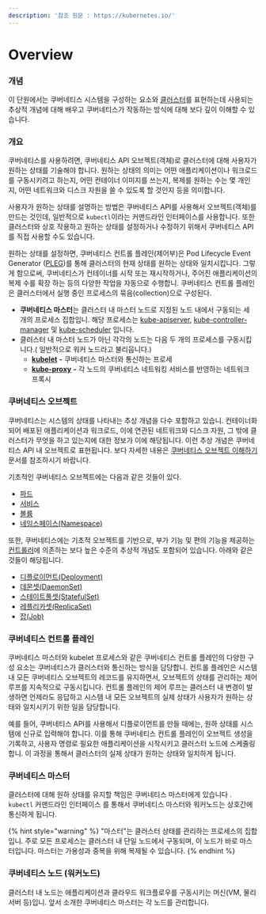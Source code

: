 ```yaml
---
description: '참조 원문 : https://kubernetes.io/'
---
```


# Overview

### 개념

이 단원에서는 쿠버네티스 시스템을 구성하는 요소와 [클러스터](https://kubernetes.io/ko/docs/reference/glossary/?all=true#term-cluster)를 표현하는데 사용되는 추상적 개념에 대해 배우고 쿠버네티스가 작동하는 방식에 대해 보다 깊이 이해할 수 있습니다.

### 개요 <a id="&#xAC1C;&#xC694;"></a>

쿠버네티스를 사용하려면, 쿠버네티스 API 오브젝트\(객체\)로 클러스터에 대해 사용자가 원하는 상태를 기술해야 합니다. 원하는 상태의 의미는 어떤 애플리케이션이나 워크로드를 구동시키려고 하는지, 어떤 컨테이너 이미지를 쓰는지, 복제를 원하는 수는 몇 개인지, 어떤 네트워크와 디스크 자원을 쓸 수 있도록 할 것인지 등을 의미합니다.

사용자가 원하는 상태를 설명하는 방법은 쿠버네티스 API를 사용해서 오브젝트\(객체\)를 만드는 것인데, 일반적으로 `kubectl`이라는 커맨드라인 인터페이스를 사용합니다.  또한 클러스터와 상호 작용하고 원하는 상태를 설정하거나 수정하기 위해서 쿠버네티스 API를 직접 사용할 수도 있습니다.

원하는 상태를 설정하면, 쿠버네티스 컨트롤 플레인\(제어부\)은 Pod Lifecycle Event Generator \([PLEG](https://github.com/kubernetes/community/blob/master/contributors/design-proposals/node/pod-lifecycle-event-generator.md)\)를 통해 클러스터의 현재 상태를 원하는 상태와 일치시킵니다. 그렇게 함으로써, 쿠버네티스가 컨테이너를 시작 또는 재시작하거나, 주어진 애플리케이션의 복제 수를 확장 하는 등의 다양한 작업을 자동으로 수행합니. 쿠버네티스 컨트롤 플레인은 클러스터에서 실행 중인 프로세스의 묶음\(collection\)으로 구성된다.

* **쿠버네티스 마스터**는 클러스터 내 마스터 노드로 지정된 노드 내에서 구동되는 세 개의 프로세스 집합입니. 해당 프로세스는 [kube-apiserver](https://kubernetes.io/docs/admin/kube-apiserver/), [kube-controller-manager](https://kubernetes.io/docs/admin/kube-controller-manager/) 및 [kube-scheduler](https://kubernetes.io/docs/admin/kube-scheduler/) 입니다.
* 클러스터 내 마스터 노드가 아닌 각각의 노드는 다음 두 개의 프로세스를 구동시킵니다.\( 일반적으로 워커 노드라고 불리웁니다.\)
  * [**kubelet**](https://kubernetes.io/docs/admin/kubelet/) **-** 쿠버네티스 마스터와 통신하는 프로세
  * [**kube-proxy**](https://kubernetes.io/docs/admin/kube-proxy/) **-** 각 노드의 쿠버네티스 네트워킹 서비스를 반영하는 네트워크 프록시

### 쿠버네티스 오브젝트 <a id="&#xCFE0;&#xBC84;&#xB124;&#xD2F0;&#xC2A4;-&#xC624;&#xBE0C;&#xC81D;&#xD2B8;"></a>

쿠버네티스는 시스템의 상태를 나타내는 추상 개념을 다수 포함하고 있습니. 컨테이너화되어 배포된 애플리케이션과 워크로드, 이에 연관된 네트워크와 디스크 자원, 그 밖에 클러스터가 무엇을 하고 있는지에 대한 정보가 이에 해당됩니다. 이런 추상 개념은 쿠버네티스 API 내 오브젝트로 표현됩니다. 보다 자세한 내용은 [쿠버네티스 오브젝트 이해하기](https://kubernetes.io/ko/docs/concepts/overview/working-with-objects/kubernetes-objects/#kubernetes-objects) 문서를 참조하시기 바랍니다.

기초적인 쿠버네티스 오브젝트에는 다음과 같은 것들이 있다.

* [파드](https://kubernetes.io/ko/docs/concepts/workloads/pods/pod-overview/)
* [서비스](https://kubernetes.io/ko/docs/concepts/services-networking/service/)
* [볼륨](https://kubernetes.io/ko/docs/concepts/storage/volumes/)
* [네임스페이스\(Namespace\)](https://kubernetes.io/ko/docs/concepts/overview/working-with-objects/namespaces/)

또한, 쿠버네티스에는 기초적 오브젝트를 기반으로, 부가 기능 및 편의 기능을 제공하는 [컨트롤러](https://kubernetes.io/ko/docs/concepts/architecture/controller/)에 의존하는 보다 높은 수준의 추상적 개념도 포함되어 있습니다. 아래와 같은 것들이 해당됩니다.

* [디플로이먼트\(Deployment\)](https://kubernetes.io/ko/docs/concepts/workloads/controllers/deployment/)
* [데몬셋\(DaemonSet\)](https://kubernetes.io/ko/docs/concepts/workloads/controllers/daemonset/)
* [스테이트풀셋\(StatefulSet\)](https://kubernetes.io/ko/docs/concepts/workloads/controllers/statefulset/)
* [레플리카셋\(ReplicaSet\)](https://kubernetes.io/ko/docs/concepts/workloads/controllers/replicaset/)
* [잡\(Job\)](https://kubernetes.io/ko/docs/concepts/workloads/controllers/jobs-run-to-completion/)

### 쿠버네티스 컨트롤 플레인 <a id="&#xCFE0;&#xBC84;&#xB124;&#xD2F0;&#xC2A4;-&#xCEE8;&#xD2B8;&#xB864;-&#xD50C;&#xB808;&#xC778;"></a>

쿠버네티스 마스터와 kubelet 프로세스와 같은 쿠버네티스 컨트롤 플레인의 다양한 구성 요소는 쿠버네티스가 클러스터와 통신하는 방식을 담당합니. 컨트롤 플레인은 시스템 내 모든 쿠버네티스 오브젝트의 레코드를 유지하면서, 오브젝트의 상태를 관리하는 제어 루프를 지속적으로 구동시킵니다. 컨트롤 플레인의 제어 루프는 클러스터 내 변경이 발생하면 언제라도 응답하고 시스템 내 모든 오브젝트의 실제 상태가 사용자가 원하는 상태와 일치시키기 위한 일을 담당합니다.

예를 들어, 쿠버네티스 API를 사용해서 디플로이먼트를 만들 때에는, 원하 상태를 시스템에 신규로 입력해야 합니다. 이를 통해 쿠버네티스 컨트롤 플레인이 오브젝트 생성을 기록하고, 사용자 명령로 필요한 애플리케이션을 시작시키고 클러스터 노드에 스케줄링합니. 이 과정을 통해서 클러스터의 실제 상태가 원하는 상태와 일치하게 됩니다.

### 쿠버네티스 마스터

클러스터에 대해 원하 상태를 유지할 책임은 쿠버네티스 마스터에게 있습니다 . `kubectl` 커맨드라인 인터페이스 를  통해서  쿠버네티스  마스터와   워커노드는 상호간에  통신하게 됩니다.

{% hint style="warning" %}
"마스터"는 클러스터 상태를 관리하는 프로세스의 집합입니. 주로 모든 프로세스는 클러스터 내 단일 노드에서 구동되며, 이 노드가 바로 마스터입니다. 마스터는 가용성과 중복을 위해 복제될 수 있습니다.
{% endhint %}

### 쿠버네티스 노드 \(워커노드\)

클러스터 내 노드는 애플리케이션과 클라우드 워크플로우를 구동시키는 머신\(VM, 물리 서버 등\)입니. 앞서 소개한 쿠버네티스 마스터는 각 노드를 관리합니다. 

